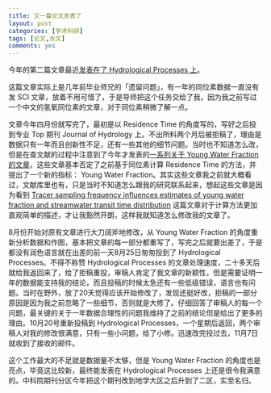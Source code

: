 ```yaml
---
title: 又一篇论文发表了
layout: post
categories: [学术科研]
tags: [论文,水文]
comments: yes
---
```


今年的第二篇文章最近[发表在了 Hydrological Processes 上](http://onlinelibrary.wiley.com/doi/10.1002/hyp.11077/full)。

这篇文章实际上是几年前毕业师兄的「遗留问题」，有一年的同位素数据一直没有发 SCI 文章，放着不用可惜了，于是导师把这个任务交给了我，因为我之前写过一个中文的氢氧同位素的文章，对于同位素稍微了解一点。

文章今年四月份就写完了，最初是以 Residence Time 的角度写的，写好之后投到专业 Top 期刊 Journal of Hydrology 上。不出所料两个月后被拒稿了，理由是数据只有一年而且创新性不足，还有一些其他的细节问题。当时也不知道怎么改，但是在查文献的过程中注意到了今年才发表的[一系列关于 Young Water Fraction 的文章](http://songchunlin.net/en/2016/03/Young-Water-Fractions-of-Global-Rivers/)，这些文章基本否定了之前基于同位素计算  Residence Time 的方法，并提出了一个新的指标： Young Water Fraction。其实这些文章我之前就大概看过，文献库里也有，只是当时不知道怎么跟我的研究联系起来，想起这些文章是因为看到 [Tracer sampling frequency influences estimates of young water fraction and streamwater transit time distribution](http://www.sciencedirect.com/science/article/pii/S0022169416304863) 这篇文章对于计算方法更加直观简单的描述，才让我豁然开朗，这样我就知道怎么修改我的文章了。

8月份开始对原有文章进行大刀阔斧地修改，从 Young Water Fraction 的角度重新分析数据和作图，基本把文章的每一部分都重写了，写完之后就要出差了，于是都没有润色语言就在出差的前一天8月25日匆匆投到了 Hydrological Processes。不得不称赞 Hydrological Processes 的文章处理速度，二十多天后就给我返回来了，给了拒稿重投，审稿人肯定了我文章的新颖性，但是需要证明一年的数据能支持我的结论，而且投稿的时候太急还有一些低级错误，语言也有问题。当时在野外，放了20天觉得应该开始修改了，发现还挺好改，拒稿的一部分原因是因为我之前忽略了一些细节，否则就是大修了。仔细回答了审稿人的每一个问题，最关键的关于一年数据合理性的问题我维持了之前的结论但是给出了更多的理由。10月20号重新投稿到 Hydrological Processes，一个星期后返回，两个审稿人对我的修改很满意，只有一些小问题，给了小修。迅速改完投过去，11月7日就收到了接收的邮件。

这个工作最大的不足就是数据量不太够，但是 Young Water Fraction 的角度也是亮点，毕竟这比较新，最终能发表在 Hydrological Processes 上还是很令我满意的。中科院期刊分区今年把这个期刊改到地学大区之后升到了二区，实至名归。

